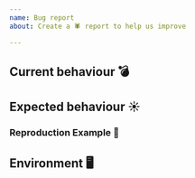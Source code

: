 ```yaml
---
name: Bug report
about: Create a 🕷 report to help us improve

---
```


<!-- 
  🚨 If you deleting this template the issue is very likely to be closed 🚨 
-->

## Current behaviour 💣

<!-- 
  Tell us which part of the favicons-webpack-plugin seems to be broken
-->

## Expected behaviour ☀️

<!-- 
  If not included in current behaviour please explain what should happen instead 
-->

### Reproduction Example 👾

<!--


Please provide a minimal example how to reproduce the mentioned bug

If possible try to use this codebox template as a starting point: https://codesandbox.io/s/favicons-webpack-plugin-demo-uh195

- Delete all plugins which are unrelated  
- Delete all loaders which are unrelated  
- Delete the production webpack config if your bug happens on develop  
- Delete the develop webpack config if your bug happens only on production

-->

## Environment 🖥

<!--
To help you we need to know which versions you using otherwise it is hardly possible to help you.  
Please run the following commands to see your current versions:

```
node -e "var os=require('os');console.log('Node.js ' + process.version + '\n' + os.platform() + ' ' + os.release())"

npm ls webpack webpack-cli html-webpack-plugin favicons-webpack-plugin favicons
```
-->

